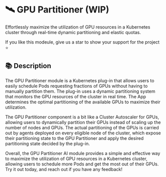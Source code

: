 # 🛰️ GPU Partitioner (WIP)
Effortlessly maximize the utilization of GPU resources in a Kubernetes cluster through real-time dynamic partitioning and elastic quotas.

If you like this modeule, give us a star to show your support for the project ⭐

## 📚 Description
The GPU Partitioner module is a Kubernetes plug-in that allows users to easily schedule Pods requesting fractions of GPUs without having to manually partition them. The plug-in uses a dynamic partitioning system that monitors the GPU resources of the cluster in real time. The App  determines the optimal partitioning of the available GPUs to maximize their utilization.

The GPU Partitioner component is a bit like a Cluster Autoscaler for GPUs, allowing users to dynamically partition their GPUs instead of scaling up the number of nodes and GPUs. The actual partitioning of the GPUs is carried out by agents deployed on every eligible node of the cluster, which expose their partitioning state to the GPU Partitioner and apply the desired partitioning state decided by the plug-in.

Overall, the GPU Partitioner AI module provides a simple and effective way to maximize the utilization of GPU resources in a Kubernetes cluster, allowing users to schedule more Pods and get the most out of their GPUs. Try it out today, and reach out if you have any feedback!
